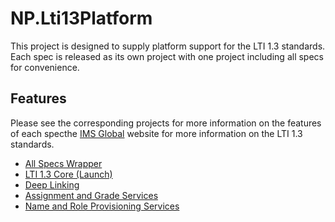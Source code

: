 # NP.Lti13Platform

This project is designed to supply platform support for the LTI 1.3 standards. Each spec is released as its own project with one project including all specs for convenience.

## Features

Please see the corresponding projects for more information on the features of each specthe [IMS Global](https://www.1edtech.org/standards/lti) website for more information on the LTI 1.3 standards.

- [All Specs Wrapper](NP.Lti13Platform/README.md)
- [LTI 1.3 Core (Launch)](NP.Lti13Platform.Core/README.md)
- [Deep Linking](NP.Lti13Platform.DeepLinking/README.md)
- [Assignment and Grade Services](NP.Lti13Platform.AssignmentGradeServices/README.md)
- [Name and Role Provisioning Services](NP.Lti13Platform.NameRoleProvisioningServices/README.md)

